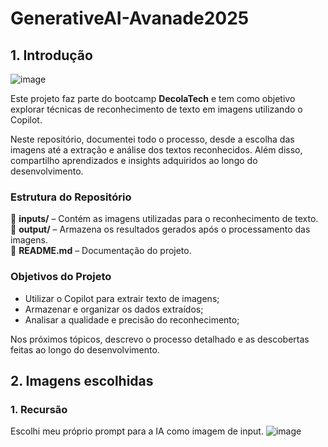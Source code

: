 # GenerativeAI-Avanade2025

## 1. Introdução
![image](https://github.com/user-attachments/assets/7dd0d9b4-2c3b-4a7b-8c3f-db240c084e67)

Este projeto faz parte do bootcamp **DecolaTech** e tem como objetivo explorar técnicas de reconhecimento de texto em imagens utilizando o Copilot.

Neste repositório, documentei todo o processo, desde a escolha das imagens até a extração e análise dos textos reconhecidos. Além disso, compartilho aprendizados e insights adquiridos ao longo do desenvolvimento.

### Estrutura do Repositório

📂 **inputs/** – Contém as imagens utilizadas para o reconhecimento de texto.  
📂 **output/** – Armazena os resultados gerados após o processamento das imagens.  
📄 **README.md** – Documentação do projeto.

### Objetivos do Projeto

- Utilizar o Copilot para extrair texto de imagens;
- Armazenar e organizar os dados extraídos;
- Analisar a qualidade e precisão do reconhecimento;

Nos próximos tópicos, descrevo o processo detalhado e as descobertas feitas ao longo do desenvolvimento.

## 2. Imagens escolhidas

### 1. Recursão

Escolhi meu próprio prompt para a IA como imagem de input.
![image](https://github.com/user-attachments/assets/7dd0d9b4-2c3b-4a7b-8c3f-db240c084e67)
